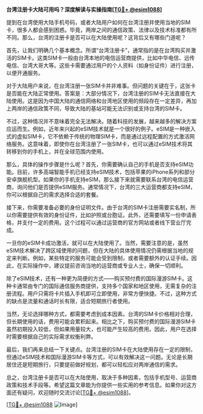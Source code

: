 **台湾注册卡大陆可用吗？深度解读与实操指南[[TG💪+ @esim1088](https://t.me/s/esim1088)]**

提到在台湾使用大陆手机号码，或者大陆用户如何在台湾注册并使用当地的SIM卡，很多人都会感到困惑。毕竟，两岸之间的通信政策、法律以及技术标准都有所不同。那么，台湾的注册卡是否可以在大陆使用呢？这背后又有哪些门道呢？

首先，让我们明确几个基本概念。所谓“台湾注册卡”，通常指的是在台湾购买并激活的SIM卡。这类SIM卡一般由台湾本地的电信运营商提供，比如中华电信、远传电信、台湾大哥大等。这些卡需要通过用户的个人资料（如身份证件）进行注册，以便开通服务。

对于大陆用户来说，在台湾注册一张SIM卡并非难事。但问题的关键在于，这张卡是否能在大陆正常使用。答案是：大部分情况下，台湾注册的SIM卡无法直接在大陆使用。这是因为中国大陆的通信网络和台湾地区使用的频段存在一定差异，再加上两岸的通信政策不同，导致大陆的基站可能无法识别或支持台湾的SIM卡。

不过，这种情况并不意味着完全无法解决。随着科技的发展，越来越多的解决方案应运而生。例如，近年来兴起的eSIM技术就是一个很好的例子。eSIM是一种嵌入式的虚拟SIM卡，它不依赖于传统的物理SIM卡，而是通过远程配置的方式激活网络服务。这意味着，即使你在台湾注册了一张SIM卡，也可以通过eSIM技术将其转移到你的手机上，并在全球范围内使用。

那么，具体的操作步骤是什么呢？首先，你需要确认自己的手机是否支持eSIM功能。目前，许多高端智能手机已经支持eSIM技术，包括苹果的iPhone系列和部分安卓旗舰机型。如果你的手机支持eSIM，那么接下来就需要联系台湾的电信运营商，询问他们是否提供eSIM服务。通常情况下，台湾的三大运营商都支持eSIM，你可以根据自己的需求选择合适的套餐。

接下来，你需要准备必要的身份证明文件。由于台湾的SIM卡注册需要实名制，所以你需要提供有效的身份证件，比如护照或台胞证。此外，还需要填写一份申请表格，并支付一定的费用。这个过程可以通过运营商的官方网站或者线下营业厅完成。

一旦你的eSIM卡成功激活，就可以在大陆使用了。当然，需要注意的是，虽然eSIM技术解决了跨区域使用的问题，但在大陆的具体使用情况仍需根据当地的规定来判断。例如，某些特定的服务可能会受到限制，或者需要额外的认证手续。因此，在实际操作中，建议提前咨询当地的运营商或专业人士，确保一切顺利。

除了eSIM技术，还有一种更为简便的方式——购买预付费的国际漫游SIM卡。这种卡通常由专门的国际通信服务商提供，支持多个国家和地区使用，无需复杂的注册流程。用户只需将卡片插入手机即可立即使用，非常方便快捷。不过，这种方式的缺点是流量和通话时长有限，适合短期旅行者使用。

当然，无论选择哪种方式，都需要考虑到成本因素。台湾的SIM卡价格相对合理，但长期使用的话，费用可能会累积起来。相比之下，购买预付费的国际漫游SIM卡虽然初期投入较低，但如果用量较大，也可能产生较高的费用。因此，用户在选择时需要根据自己的实际需求权衡利弊。

最后，我们再来总结一下关键点。台湾注册的SIM卡在大陆使用存在一定的限制，但通过eSIM技术和国际漫游SIM卡等方式，可以有效解决这一问题。无论是长期居住还是短期旅行，只要提前做好规划，都可以轻松应对两岸通信的需求。

总之，台湾注册卡是否可以在大陆使用，取决于多种因素，包括手机型号、运营商政策和技术手段等。希望这篇文章能为你提供一些实用的参考信息。如果你对这方面还有疑问，欢迎随时交流讨论[[TG💪+ @esim1088](https://t.me/s/esim1088)]。

[[TG💪+ @esim1088](https://t.me/s/esim1088) ![Image](https://i.postimg.cc/4NQfJmqS/Snipaste-2025-05-13-00-14-12.png)]